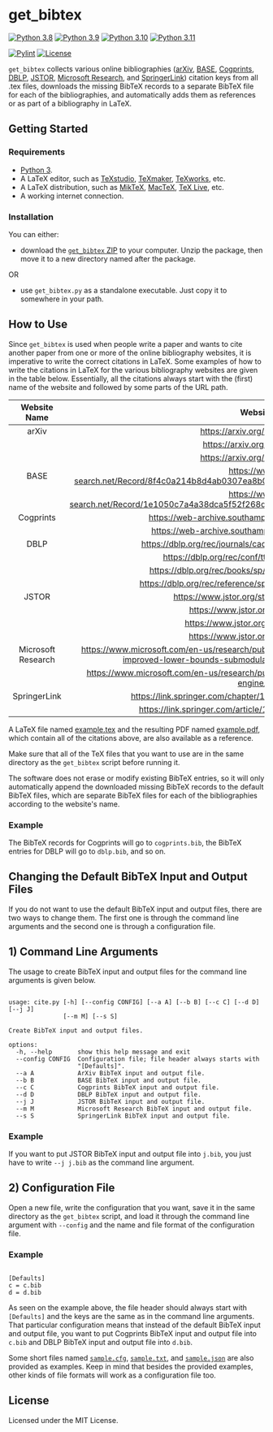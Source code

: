 # get_bibtex

[![Python 3.8](https://img.shields.io/badge/Python-3.8-blue?&logo=Python&logoColor=white)](https://www.python.org/)
[![Python 3.9](https://img.shields.io/badge/Python-3.9-blue?&logo=Python&logoColor=white)](https://www.python.org/)
[![Python 3.10](https://img.shields.io/badge/Python-3.10-blue?&logo=Python&logoColor=white)](https://www.python.org/)
[![Python 3.11](https://img.shields.io/badge/Python-3.11-blue?&logo=Python&logoColor=white)](https://www.python.org/)

[![Pylint](https://img.shields.io/github/actions/workflow/status/gretaisafantasy/get_bibtex/pylint.yml?branch=main)](https://github.com/gretaisafantasy/get_bibtex/actions/workflows/pylint.yml)
[![License](https://img.shields.io/badge/license-MIT-_red.svg)](https://opensource.org/licenses/MIT)

`get_bibtex` collects various online bibliographies ([arXiv](https://arxiv.org/), [BASE](https://www.base-search.net/), [Cogprints](https://web-archive.southampton.ac.uk/cogprints.org/), [DBLP](https://dblp.org/), [JSTOR](https://www.jstor.org/), [Microsoft Research](https://www.microsoft.com/en-us/research/), and [SpringerLink](https://link.springer.com/)) citation keys from all .tex files, downloads the missing BibTeX records to a separate BibTeX file for each of the bibliographies, and automatically adds them as references or as part of a bibliography in LaTeX.

## Getting Started

### Requirements
- [Python 3](https://www.python.org/downloads/).
- A LaTeX editor, such as [TeXstudio](https://www.texstudio.org/), [TeXmaker](https://www.xm1math.net/texmaker/), [TeXworks](https://www.tug.org/texworks/), etc.
- A LaTeX distribution, such as [MikTeX](https://miktex.org/), [MacTeX](https://www.tug.org/mactex/), [TeX Live](https://www.tug.org/texlive/), etc.
- A working internet connection.

### Installation

You can either: 
- download the [`get_bibtex` ZIP](https://github.com/gretaisafantasy/get_bibtex/archive/refs/heads/main.zip) to your computer. Unzip the package, then move it to a new directory named after the package.

OR

- use `get_bibtex.py` as a standalone executable. Just copy it to somewhere in your path.

## How to Use

Since `get_bibtex` is used when people write a paper and wants to cite another paper from one or more of the online bibliography websites, it is imperative to write the correct citations in LaTeX. Some examples of how to write the citations in LaTeX for the various bibliography websites are given in the table below. Essentially, all the citations always start with the (first) name of the website and followed by some parts of the URL path.

| Website Name  | Website URL | Citation |
| :---: | :---: | :--- |
| arXiv | https://arxiv.org/abs/2212.04173 | \cite{Arxiv:2212.04173} |
| | https://arxiv.org/abs/0801.0003 | \cite{Arxiv:0801.0003} |
| | https://arxiv.org/abs/2207.00004 | \cite{Arxiv:2207.00004} |
| BASE | https://www.base-search.net/Record/8f4c0a214b8d4ab0307ea8b0587c9d11fe28eaba0fb27fb35af4c6f9abf8aa31 | \cite{BASE:8f4c0a214b8d4ab0307ea8b0587c9d11fe28eaba0fb27fb35af4c6f9abf8aa31} |
| | https://www.base-search.net/Record/1e1050c7a4a38dca5f52f268d442b9484fd6ceae82acda0374408c6ed6c35b25 | \cite{BASE:1e1050c7a4a38dca5f52f268d442b9484fd6ceae82acda0374408c6ed6c35b25} |
| Cogprints | https://web-archive.southampton.ac.uk/cogprints.org/7736/ | \cite{Cogprints:7336/BibTeX/cogprints-eprint-7336} |
| | https://web-archive.southampton.ac.uk/cogprints.org/120/ | \cite{Cogprints:120/BibTeX/cogprints-eprint-120} |
| DBLP | https://dblp.org/rec/journals/cacm/Dijkstra68a.html?view=bibtex | \cite{DBLP:journals/cacm/Dijkstra68a} |
| | https://dblp.org/rec/conf/ttss/2013.html?view=bibtex | \cite{DBLP:conf/ttss/2013} |
| | https://dblp.org/rec/books/sp/Baumann23.html?view=bibtex | \cite{DBLP:books/sp/Baumann23} |
| | https://dblp.org/rec/reference/sp/0007T0S022.html?view=bibtex | \cite{DBLP:reference/sp/0007T0S022} |
| JSTOR | https://www.jstor.org/stable/10.1363/4103115 | \cite{JSTOR:10.1363/4103115} |
| | https://www.jstor.org/stable/24873277 | \cite{JSTOR:24873277} |
| | https://www.jstor.org/stable/resrep25198 | \cite{JSTOR:resrep25198} |
| | https://www.jstor.org/stable/j.ctv3znzfk | \cite{JSTOR:j.ctv3znzfk} |
| Microsoft Research | https://www.microsoft.com/en-us/research/publication/approximability-budgeted-allocations-improved-lower-bounds-submodular-welfare-maximization-gap/bibtex/ | \cite{Microsoft:approximability-budgetedallocations-improvedlower-boundssubmodular-welfaremaximization-gap} |
| | https://www.microsoft.com/en-us/research/publication/citeseerx-ai-digital-library-search-engine/bibtex/ | \cite{Microsoft:citeseerxai-digital-library-searchengine} |
| SpringerLink | https://link.springer.com/chapter/10.1007/978-3-031-04749-7_32 | \cite{Springer:978-3-031-04749-7_32?format=bibtex&flavour=citation} |
| | https://link.springer.com/article/10.1007/s10115-022-01737-x | \cite{Springer:s10115-022-01737-x?format=bibtex&flavour=citation} |

A LaTeX file named [example.tex](https://github.com/gretaisafantasy/get_bibtex/blob/main/example.tex) and the resulting PDF named [example.pdf](https://github.com/gretaisafantasy/get_bibtex/blob/main/example.pdf), which contain all of the citations above, are also available as a reference. 

Make sure that all of the TeX files that you want to use are in the same directory as the `get_bibtex` script before running it.

The software does not erase or modify existing BibTeX entries, so it will only automatically append the downloaded missing BibTeX records to the default BibTeX files, which are separate BibTeX files for each of the bibliographies according to the website's name.

### Example

The BibTeX records for Cogprints will go to `cogprints.bib`, the BibTeX entries for DBLP will go to `dblp.bib`, and so on.

## Changing the Default BibTeX Input and Output Files

If you do not want to use the default BibTeX input and output files, there are two ways to change them. The first one is through the command line arguments and the second one is through a configuration file.

## 1) Command Line Arguments

The usage to create BibTeX input and output files for the command line arguments is given below. 

```

usage: cite.py [-h] [--config CONFIG] [--a A] [--b B] [--c C] [--d D] [--j J]
               [--m M] [--s S]

Create BibTeX input and output files.

options:
  -h, --help       show this help message and exit
  --config CONFIG  Configuration file; file header always starts with
                   "[Defaults]".
  --a A            ArXiv BibTeX input and output file.
  --b B            BASE BibTeX input and output file.
  --c C            Cogprints BibTeX input and output file.
  --d D            DBLP BibTeX input and output file.
  --j J            JSTOR BibTeX input and output file.
  --m M            Microsoft Research BibTeX input and output file.
  --s S            SpringerLink BibTeX input and output file.

```

### Example

If you want to put JSTOR BibTeX input and output file into `j.bib`, you just have to write `--j j.bib` as the command line argument.

## 2) Configuration File

Open a new file, write the configuration that you want, save it in the same directory as the `get_bibtex` script, and load it through the command line argument with `--config` and the name and file format of the configuration file.

### Example

```

[Defaults]
c = c.bib
d = d.bib

```

As seen on the example above, the file header should always start with `[Defaults]` and the keys are the same as in the command line arguments. That particular configuration means that instead of the default BibTeX input and output file, you want to put Cogprints BibTeX input and output file into `c.bib` and DBLP BibTeX input and output file into `d.bib`.

Some short files named [`sample.cfg`](https://github.com/gretaisafantasy/get_bibtex/blob/main/sample.cfg), [`sample.txt`](https://github.com/gretaisafantasy/get_bibtex/blob/main/sample.txt), and [`sample.json`](https://github.com/gretaisafantasy/get_bibtex/blob/main/sample.json) are also provided as examples. Keep in mind that besides the provided examples, other kinds of file formats will work as a configuration file too.

## License

Licensed under the MIT License.
